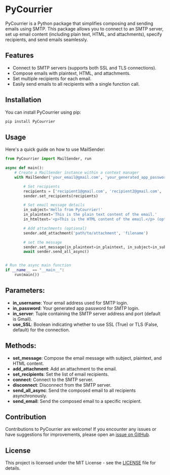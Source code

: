 # PyCourrier

PyCourrier is a Python package that simplifies composing and sending emails using SMTP. This package allows you to connect to an SMTP server, set up email content (including plain text, HTML, and attachments), specify recipients, and send emails seamlessly.

## Features

- Connect to SMTP servers (supports both SSL and TLS connections).
- Compose emails with plaintext, HTML, and attachments.
- Set multiple recipients for each email.
- Easily send emails to all recipients with a single function call.

## Installation

You can install PyCourrier using pip:

```bash
pip install PyCourrier
```

## Usage

Here's a quick guide on how to use MailSender:

```python
from PyCourrier import MailSender, run

async def main():
    # Create a MailSender instance within a context manager
    with MailSender('your_email@gmail.com', 'your_generated_app_password') as sender:

        # Set recipients
        recipients = ['recipient1@gmail.com', 'recipient2@gmail.com', 'recipient3@gmail.com']
        sender.set_recipients(recipients)

        # Set email message details
        in_subject='Hello from PyCourrier!'
        in_plaintext='This is the plain text content of the email.'
        in_htmltext='<p>This is the HTML content of the email.</p> (optional)'

        # Add attachments (optional)
        sender.add_attachment('path/to/attachment', 'filename')

        # set the message
        sender.set_message(in_plaintext=in_plaintext, in_subject=in_subject, in_htmltext=in_htmltext)
        await sender.send_all_async()


# Run the async main function
if __name__ == "__main__":
    run(main())

```

## Parameters:
- **in_username**: Your email address used for SMTP login.
- **in_password**: Your generated app password for SMTP login.
- **in_server**: Tuple containing the SMTP server address and port (default is Gmail).
- **use_SSL**: Boolean indicating whether to use SSL (True) or TLS (False, default) for the connection.

## Methods:
- **set_message**: Compose the email message with subject, plaintext, and HTML content.
- **add_attachment**: Add an attachment to the email.
- **set_recipients**: Set the list of email recipients.
- **connect**: Connect to the SMTP server.
- **disconnect**: Disconnect from the SMTP server.
- **send_all_async**: Send the composed email to all recipients asynchronously.
- **send_email**: Send the composed email to a specific recipient.

## Contribution
Contributions to PyCourrier are welcome! If you encounter any issues or have suggestions for improvements, please open an [issue on GitHub](https://github.com/mjiid/PyCourrier/issues).

## License
This project is licensed under the MIT License - see the [LICENSE](LICENSE) file for details.